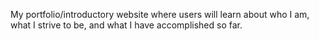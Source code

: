 My portfolio/introductory website where users will learn about who I am, what I strive to be, and what I have accomplished so far.